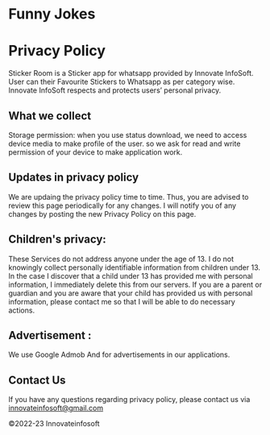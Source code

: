 # Funny Jokes 

# Privacy Policy

Sticker Room is a Sticker app for whatsapp provided by Innovate InfoSoft. User can their Favourite Stickers to Whatsapp as per category wise. Innovate InfoSoft respects and protects users’ personal privacy.


## What we collect
Storage permission: when you use status download, we need to access device media to make profile of the user. so we ask for read and write permission of your device to make application work.


## Updates in privacy policy
 We are updaing the privacy policy time to time. Thus, you are advised to review this page periodically for any changes. I will notify you of any changes by posting the new Privacy Policy on this page.


## Children's privacy:

These Services do not address anyone under the age of 13. I do not knowingly collect personally identifiable information from children under 13. In the case I discover that a child under 13 has provided me with personal information, I immediately delete this from our servers. If you are a parent or guardian and you are aware that your child has provided us with personal information, please contact me so that I will be able to do necessary actions.

## Advertisement :
We use Google Admob And for advertisements in our applications.

## Contact Us
If you have any questions regarding privacy policy, please contact us via innovateinfosoft@gmail.com 









©2022-23 Innovateinfosoft
